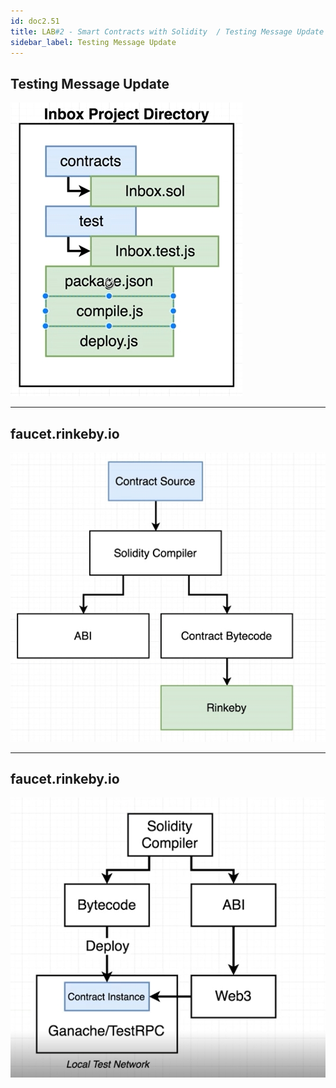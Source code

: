 ```yaml
---
id: doc2.51
title: LAB#2 - Smart Contracts with Solidity  / Testing Message Update
sidebar_label: Testing Message Update
---
```


## Testing Message Update


![alt text](.\assets\Imagem37_1.jpg)


---

## faucet.rinkeby.io



![alt text](.\assets\Imagem37_2.jpg)


---

## faucet.rinkeby.io



![alt text](.\assets\Imagem37_3.jpg)
